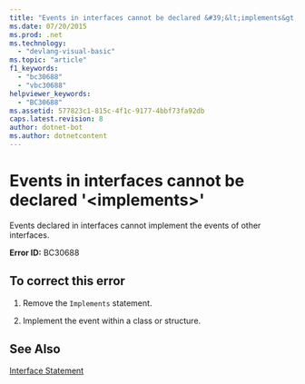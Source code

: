 ```yaml
---
title: "Events in interfaces cannot be declared &#39;&lt;implements&gt;&#39;"
ms.date: 07/20/2015
ms.prod: .net
ms.technology: 
  - "devlang-visual-basic"
ms.topic: "article"
f1_keywords: 
  - "bc30688"
  - "vbc30688"
helpviewer_keywords: 
  - "BC30688"
ms.assetid: 577823c1-815c-4f1c-9177-4bbf73fa92db
caps.latest.revision: 8
author: dotnet-bot
ms.author: dotnetcontent
---
```

# Events in interfaces cannot be declared &#39;&lt;implements&gt;&#39;
Events declared in interfaces cannot implement the events of other interfaces.  
  
 **Error ID:** BC30688  
  
## To correct this error  
  
1.  Remove the `Implements` statement.  
  
2.  Implement the event within a class or structure.  
  
## See Also  
 [Interface Statement](../../visual-basic/language-reference/statements/interface-statement.md)
